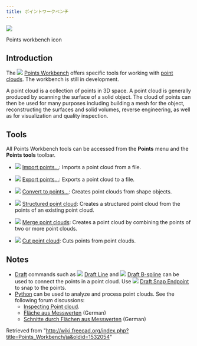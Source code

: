 ```yaml
---
title: ポイントワークベンチ
---
```


![](/images/Workbench_Points.svg)

Points workbench icon

## Introduction

The ![](/images/Workbench_Points.svg) [Points Workbench](/Points_Workbench "Points Workbench") offers specific tools for working with [point clouds](http://en.wikipedia.org/wiki/Point_cloud). The workbench is still in development.

A point cloud is a collection of points in 3D space. A point cloud is generally produced by scanning the surface of a solid object. The cloud of points can then be used for many purposes including building a mesh for the object, reconstructing the surfaces and solid volumes, reverse engineering, as well as for visualization and quality inspection.

## Tools

All Points Workbench tools can be accessed from the **Points** menu and the **Points tools** toolbar.

- ![](/images/Points_Import.svg) [Import points...](/Points_Import "Points Import"): Imports a point cloud from a file.

- ![](/images/Points_Export.svg) [Export points...](/Points_Export "Points Export"): Exports a point cloud to a file.

- ![](/images/Points_Convert.svg) [Convert to points...](/Points_Convert "Points Convert"): Creates point clouds from shape objects.

- ![](/images/Points_Structure.svg) [Structured point cloud](/Points_Structure "Points Structure"): Creates a structured point cloud from the points of an existing point cloud.

- ![](/images/Points_Merge.svg) [Merge point clouds](/Points_Merge "Points Merge"): Creates a point cloud by combining the points of two or more point clouds.

- ![](/images/Points_PolyCut.svg) [Cut point cloud](/Points_PolyCut "Points PolyCut"): Cuts points from point clouds.

## Notes

- [Draft](/Draft_Workbench "Draft Workbench") commands such as ![](/images/Draft_Line.svg) [Draft Line](/Draft_Line "Draft Line") and ![](/images/Draft_BSpline.svg) [Draft B-spline](/Draft_BSpline "Draft BSpline") can be used to connect the points in a point cloud. Use ![](/images/Draft_Snap_Endpoint.svg) [Draft Snap Endpoint](/Draft_Snap_Endpoint "Draft Snap Endpoint") to snap to the points.
- [Python](/Python "Python") can be used to analyze and process point clouds. See the following forum discussions:
  - [Inspecting Point cloud](http://forum.freecadweb.org/viewtopic.php?f=3&t=16098).
  - [Fläche aus Messwerten](http://forum.freecadweb.org/viewtopic.php?f=13&t=15988) (German)
  - [Schnitte durch Flächen aus Messwerten](http://forum.freecadweb.org/viewtopic.php?f=13&t=16103) (German)

Retrieved from "<http://wiki.freecad.org/index.php?title=Points_Workbench/ja&oldid=1532054>"
